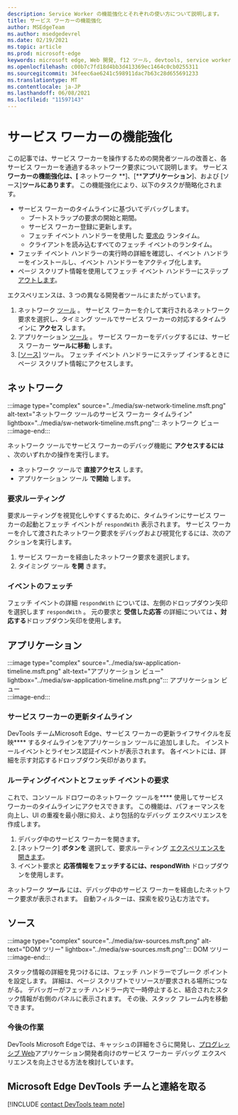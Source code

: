 ```yaml
---
description: Service Worker の機能強化とそれぞれの使い方について説明します。
title: サービス ワーカーの機能強化
author: MSEdgeTeam
ms.author: msedgedevrel
ms.date: 02/19/2021
ms.topic: article
ms.prod: microsoft-edge
keywords: microsoft edge, Web 開発, f12 ツール, devtools, service worker, PWA
ms.openlocfilehash: c00b7c7fd18d4bb3d413369ec1464c0cb0255311
ms.sourcegitcommit: 34feec6ae6241c598911dac7b63c28d655691233
ms.translationtype: MT
ms.contentlocale: ja-JP
ms.lasthandoff: 06/08/2021
ms.locfileid: "11597143"
---
```

# <a name="service-worker-improvements"></a>サービス ワーカーの機能強化  

この記事では、サービス ワーカーを操作するための開発者ツールの改善[][MdnServiceWorkerApi]と、各サービス ワーカーを通過するネットワーク要求について説明します。  サービス**ワーカーの機能強化は、[** ネットワーク **]、[****アプリケーション**]、および [ソース]**ツールにあります**。  この機能強化により、以下のタスクが簡略化されます。  

*   サービス ワーカーのタイムラインに基づいてデバッグします。  
    *   ブートストラップの要求の開始と期間。  
    *   サービス ワーカー登録に更新します。  
    *   フェッチ イベント ハンドラーを使用した [要求の][MdnFetchEvent] ランタイム。  
    *   クライアントを読み込むすべてのフェッチ イベントのランタイム。  
*   フェッチ イベント ハンドラーの実行時の詳細を確認し、イベント ハンドラーをインストールし、イベント ハンドラーをアクティブ化します。  
*   ページ スクリプト情報を使用してフェッチ イベント ハンドラーにステップ [アウトします](#sources)。  
    
エクスペリエンスは、3 つの異なる開発者ツールにまたがっています。  

1.  ネットワーク [ツール](#network) 。  サービス ワーカーを介して実行されるネットワーク要求を選択し、タイミング ツールでサービス ワーカーの対応するタイムラインに **アクセス** します。  
1.  アプリケーション [ツール](#application) 。  サービス ワーカーをデバッグするには、サービス ワーカー **ツールに移動** します。  
1.  [ [ソース]](#sources) ツール。  フェッチ イベント ハンドラーにステップ インするときにページ スクリプト情報にアクセスします。  
    
## <a name="network"></a>ネットワーク  

:::image type="complex" source="../media/sw-network-timeline.msft.png" alt-text="ネットワーク ツールのサービス ワーカー タイムライン" lightbox="../media/sw-network-timeline.msft.png":::
   ネットワーク ビュー  
:::image-end:::  

ネットワーク ツールでサービス ワーカーのデバッグ機能に **アクセスするには** 、次のいずれかの操作を実行します。  

*   ネットワーク ツールで **直接アクセス** します。  
*   アプリケーション ツール **で開始** します。  
    
### <a name="request-routing"></a>要求ルーティング  

要求ルーティングを視覚化しやすくするために、タイムラインにサービス ワーカーの起動とフェッチ イベントが `respondWith` 表示されます。  サービス ワーカーを介して渡されたネットワーク要求をデバッグおよび視覚化するには、次のアクションを実行します。  

1.  サービス ワーカーを経由したネットワーク要求を選択します。  
1.  タイミング ツール **を開** きます。  
    
### <a name="fetch-events"></a>イベントのフェッチ  

フェッチ イベントの詳細 `respondWith` については、左側のドロップダウン矢印を選択します `respondWith` 。  元の要求と **受信した応答** の詳細については **、対応する**ドロップダウン矢印を使用します。  

## <a name="application"></a>アプリケーション  

:::image type="complex" source="../media/sw-application-timeline.msft.png" alt-text="アプリケーション ビュー" lightbox="../media/sw-application-timeline.msft.png":::
   アプリケーション ビュー  
:::image-end:::  

### <a name="service-worker-update-timeline"></a>サービス ワーカーの更新タイムライン  

DevTools チームMicrosoft Edge、サービス ワーカーの更新ライフサイクルを反映**** するタイムラインをアプリケーション ツールに追加しました。  インストールイベントとライセンス認証イベントが表示されます。  各イベントには、詳細を示す対応するドロップダウン矢印があります。  

### <a name="request-routing-and-fetch-events"></a>ルーティングイベントとフェッチ イベントの要求  

これで、コンソール ドロワーのネットワーク ツールを**** 使用してサービス ワーカーのタイムラインにアクセスできます。  この機能は、パフォーマンスを向上し、UI の重複を最小限に抑え、より包括的なデバッグ エクスペリエンスを作成します。  

1.  デバッグ中のサービス ワーカーを開きます。  
1.  [ネットワーク] **ボタンを** 選択して、要求ルーティング [エクスペリエンスを開きます](#network)。  
1.  イベント要求と **応答情報をフェッチするには、respondWith** ドロップダウンを使用します。  

ネットワーク **ツール** には、デバッグ中のサービス ワーカーを経由したネットワーク要求が表示されます。  自動フィルターは、探索を絞り込む方法です。

## <a name="sources"></a>ソース  

:::image type="complex" source="../media/sw-sources.msft.png" alt-text="DOM ツリー" lightbox="../media/sw-sources.msft.png":::
   DOM ツリー  
:::image-end:::  

スタック情報の詳細を見つけるには、フェッチ ハンドラーでブレーク ポイントを設定します。  詳細は、ページ スクリプトでリソースが要求される場所につながる。  デバッガーがフェッチ ハンドラー内で一時停止すると、結合されたスタック情報が右側のパネルに表示されます。  その後、スタック フレーム内を移動できます。  

### <a name="future-work"></a>今後の作業  

DevTools Microsoft Edgeでは、キャッシュの詳細をさらに開発し、[プログレッシブ Web][MdnProgressiveWebApps]アプリケーション開発者向けのサービス ワーカー デバッグ エクスペリエンスを向上させる方法を検討しています。  

## <a name="getting-in-touch-with-the-microsoft-edge-devtools-team"></a>Microsoft Edge DevTools チームと連絡を取る  

[!INCLUDE [contact DevTools team note](../includes/contact-devtools-team-note.md)]  

<!-- links -->  

[MdnFetchEvent]: https://developer.mozilla.org/docs/Web/API/FetchEvent "FetchEvent |MDN"  
[MdnProgressiveWebApps]: https://developer.mozilla.org/docs/Web/Progressive_web_apps "プログレッシブ Web アプリ (PWAs) |MDN"  
[MdnServiceWorkerApi]: https://developer.mozilla.org/docs/Web/API/Service_Worker_API "Service Worker API |MDN"  
